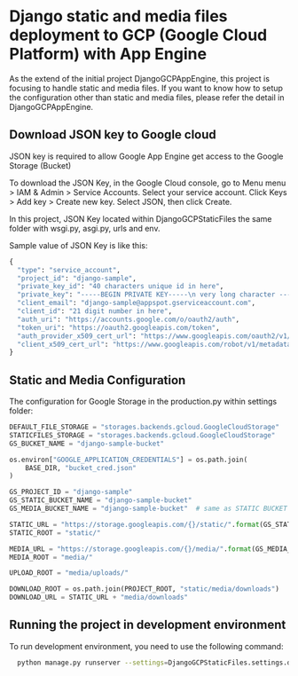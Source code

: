# Django static and media files deployment to GCP (Google Cloud Platform) with App Engine
As the extend of the initial project DjangoGCPAppEngine, this project is focusing to handle static and media files. If you want to know how to setup the configuration other than static and media files, please refer the detail in DjangoGCPAppEngine.

## Download JSON key to Google cloud
JSON key is required to allow Google App Engine get access to the Google Storage (Bucket)

To download the JSON Key, in the Google Cloud console, go to Menu menu > IAM & Admin > Service Accounts. Select your service account. Click Keys > Add key > Create new key. Select JSON, then click Create.

In this project, JSON Key located within DjangoGCPStaticFiles the same folder with wsgi.py, asgi.py, urls and env. 

Sample value of JSON Key is like this:

```py
{
  "type": "service_account",
  "project_id": "django-sample",
  "private_key_id": "40 characters unique id in here",
  "private_key": "-----BEGIN PRIVATE KEY-----\n very long character ----END PRIVATE KEY-----\n",
  "client_email": "django-sample@appspot.gserviceaccount.com",
  "client_id": "21 digit number in here",
  "auth_uri": "https://accounts.google.com/o/oauth2/auth",
  "token_uri": "https://oauth2.googleapis.com/token",
  "auth_provider_x509_cert_url": "https://www.googleapis.com/oauth2/v1/certs",
  "client_x509_cert_url": "https://www.googleapis.com/robot/v1/metadata/x509/django-sample%40appspot.gserviceaccount.com"
}
```

## Static and Media Configuration
The configuration for Google Storage in the production.py within settings folder:
```py
DEFAULT_FILE_STORAGE = "storages.backends.gcloud.GoogleCloudStorage"
STATICFILES_STORAGE = "storages.backends.gcloud.GoogleCloudStorage"
GS_BUCKET_NAME = "django-sample-bucket"

os.environ["GOOGLE_APPLICATION_CREDENTIALS"] = os.path.join(
    BASE_DIR, "bucket_cred.json"
)

GS_PROJECT_ID = "django-sample"
GS_STATIC_BUCKET_NAME = "django-sample-bucket"
GS_MEDIA_BUCKET_NAME = "django-sample-bucket"  # same as STATIC BUCKET if using single bucket both for static and media

STATIC_URL = "https://storage.googleapis.com/{}/static/".format(GS_STATIC_BUCKET_NAME)
STATIC_ROOT = "static/"

MEDIA_URL = "https://storage.googleapis.com/{}/media/".format(GS_MEDIA_BUCKET_NAME)
MEDIA_ROOT = "media/"

UPLOAD_ROOT = "media/uploads/"

DOWNLOAD_ROOT = os.path.join(PROJECT_ROOT, "static/media/downloads")
DOWNLOAD_URL = STATIC_URL + "media/downloads"
```

## Running the project in development environment
To run development environment, you need to use the following command:
``` sh
  python manage.py runserver --settings=DjangoGCPStaticFiles.settings.development
```